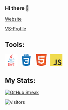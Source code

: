 ### Hi there 👋

[Website](https://www.driesbielen.be)

[VS-Profile](https://vscode.dev/profile/github/4eff1cbeee6d61a9489a4c4623fcb8bc)

## Tools: 

<img src="https://github.com/devicons/devicon/blob/master/icons/java/java-original-wordmark.svg" title="Java" alt="Java" width="40" height="40"/>&nbsp;
<img src="https://github.com/devicons/devicon/blob/master/icons/css3/css3-plain-wordmark.svg"  title="CSS3" alt="CSS" width="40" height="40"/>&nbsp;
<img src="https://github.com/devicons/devicon/blob/master/icons/html5/html5-original.svg" title="HTML5" alt="HTML" width="40" height="40"/>&nbsp;
<img src="https://github.com/devicons/devicon/blob/master/icons/javascript/javascript-original.svg" title="JavaScript" alt="JavaScript" width="40" height="40"/>&nbsp;

## My Stats:
[![GitHub Streak](http://github-readme-streak-stats.herokuapp.com?user=Driesjuhhhh&theme=dark&background=000000)](https://git.io/streak-stats)

![visitors](https://visitor-badge.laobi.icu/badge?page_id=Driesjuhhhh.Driesjuhhhh)

